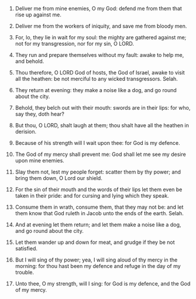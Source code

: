 1. Deliver me from mine enemies, O my God: defend me from them that
rise up against me.

2. Deliver me from the workers of iniquity, and save me from bloody
men.

3. For, lo, they lie in wait for my soul: the mighty are gathered
against me; not for my transgression, nor for my sin, O LORD.

4. They run and prepare themselves without my fault: awake to help
me, and behold.

5. Thou therefore, O LORD God of hosts, the God of Israel, awake to
visit all the heathen: be not merciful to any wicked transgressors.
Selah.

6. They return at evening: they make a noise like a dog, and go
round about the city.

7. Behold, they belch out with their mouth: swords are in their
lips: for who, say they, doth hear?

8. But thou, O LORD, shalt laugh at them; thou shalt have all the
heathen in derision.

9. Because of his strength will I wait upon thee: for God is my
defence.

10. The God of my mercy shall prevent me: God shall let me see my
desire upon mine enemies.

11. Slay them not, lest my people forget: scatter them by thy power;
and bring them down, O Lord our shield.

12. For the sin of their mouth and the words of their lips let them
even be taken in their pride: and for cursing and lying which they
speak.

13. Consume them in wrath, consume them, that they may not be: and
let them know that God ruleth in Jacob unto the ends of the earth.
Selah.

14. And at evening let them return; and let them make a noise like a
dog, and go round about the city.

15. Let them wander up and down for meat, and grudge if they be not
satisfied.

16. But I will sing of thy power; yea, I will sing aloud of thy
mercy in the morning: for thou hast been my defence and refuge in the
day of my trouble.

17. Unto thee, O my strength, will I sing: for God is my defence,
and the God of my mercy.